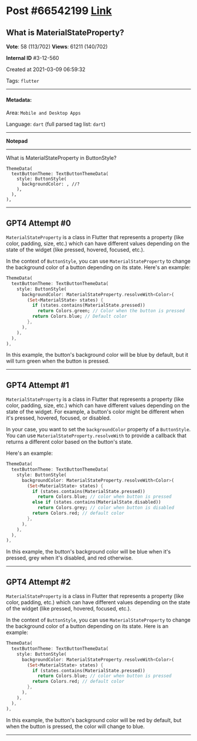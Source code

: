 
# Post \#66542199 [Link](https://stackoverflow.com/questions/66542199/)

## What is MaterialStateProperty<Color>?

**Vote**: 58 (113/702) **Views**: 61211 (140/702) 

**Internal ID** \#3-12-560

Created at 2021-03-09 06:59:32

Tags: `flutter`

----------

#### Metadata:

Area: `Mobile and Desktop Apps`

Language: `dart` (full parsed tag list: `dart`)

----------

**Notepad**


----------

What is MaterialStateProperty in ButtonStyle?
```
ThemeData(
  textButtonTheme: TextButtonThemeData(
    style: ButtonStyle(
      backgroundColor: , //?
    ),
  ),
),
```



----------
        
## GPT4 Attempt \#0

`MaterialStateProperty` is a class in Flutter that represents a property (like color, padding, size, etc.) which can have different values depending on the state of the widget (like pressed, hovered, focused, etc.).

In the context of `ButtonStyle`, you can use `MaterialStateProperty` to change the background color of a button depending on its state. Here's an example:

```dart
ThemeData(
  textButtonTheme: TextButtonThemeData(
    style: ButtonStyle(
      backgroundColor: MaterialStateProperty.resolveWith<Color>(
        (Set<MaterialState> states) {
          if (states.contains(MaterialState.pressed))
            return Colors.green; // Color when the button is pressed
          return Colors.blue; // Default color
        },
      ),
    ),
  ),
),
```

In this example, the button's background color will be blue by default, but it will turn green when the button is pressed.

--------

## GPT4 Attempt \#1

`MaterialStateProperty` is a class in Flutter that represents a property (like color, padding, size, etc.) which can have different values depending on the state of the widget. For example, a button's color might be different when it's pressed, hovered, focused, or disabled.

In your case, you want to set the `backgroundColor` property of a `ButtonStyle`. You can use `MaterialStateProperty.resolveWith` to provide a callback that returns a different color based on the button's state.

Here's an example:

```dart
ThemeData(
  textButtonTheme: TextButtonThemeData(
    style: ButtonStyle(
      backgroundColor: MaterialStateProperty.resolveWith<Color>(
        (Set<MaterialState> states) {
          if (states.contains(MaterialState.pressed))
            return Colors.blue; // color when button is pressed
          else if (states.contains(MaterialState.disabled))
            return Colors.grey; // color when button is disabled
          return Colors.red; // default color
        },
      ),
    ),
  ),
),
```

In this example, the button's background color will be blue when it's pressed, grey when it's disabled, and red otherwise.

--------

## GPT4 Attempt \#2

`MaterialStateProperty` is a class in Flutter that represents a property (like color, padding, etc.) which can have different values depending on the state of the widget (like pressed, hovered, focused, etc.). 

In the context of `ButtonStyle`, you can use `MaterialStateProperty` to change the background color of a button depending on its state. Here is an example:

```dart
ThemeData(
  textButtonTheme: TextButtonThemeData(
    style: ButtonStyle(
      backgroundColor: MaterialStateProperty.resolveWith<Color>(
        (Set<MaterialState> states) {
          if (states.contains(MaterialState.pressed))
            return Colors.blue; // color when button is pressed
          return Colors.red; // default color
        },
      ),
    ),
  ),
),
```

In this example, the button's background color will be red by default, but when the button is pressed, the color will change to blue.

--------
